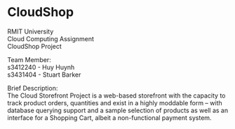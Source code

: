 # CloudShop

RMIT University<br/>
Cloud Computing Assignment<br/>
CloudShop Project<br/>

Team Member: <br/>
s3412240 - Huy Huynh<br/>
s3431404 - Stuart Barker<br/>

Brief Description: <br/>
The Cloud Storefront Project is a web-based storefront with the capacity to track product 
orders, quantities and exist in a highly moddable form – with database querying support and 
a sample selection of products as well as an interface for a Shopping Cart, albeit a non-functional payment system.

